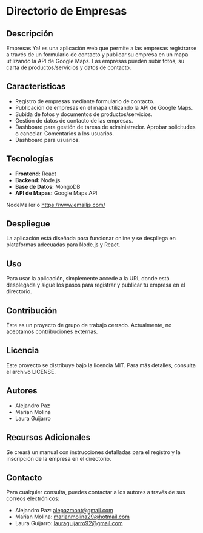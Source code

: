 # Directorio de Empresas

## Descripción

Empresas Ya! es una aplicación web que permite a las empresas registrarse a través de un formulario de contacto y publicar su empresa en un mapa utilizando la API de Google Maps. Las empresas pueden subir fotos, su carta de productos/servicios y datos de contacto.

## Características

- Registro de empresas mediante formulario de contacto.
- Publicación de empresas en el mapa utilizando la API de Google Maps.
- Subida de fotos y documentos de productos/servicios.
- Gestión de datos de contacto de las empresas.
- Dashboard para gestión de tareas de administrador. Aprobar solicitudes o cancelar. Comentarios a los usuarios.
- Dashboard para usuarios.

## Tecnologías

- **Frontend:** React
- **Backend:** Node.js
- **Base de Datos:** MongoDB
- **API de Mapas:** Google Maps API

NodeMailer o https://www.emailjs.com/

## Despliegue

La aplicación está diseñada para funcionar online y se despliega en plataformas adecuadas para Node.js y React.

## Uso

Para usar la aplicación, simplemente accede a la URL donde está desplegada y sigue los pasos para registrar y publicar tu empresa en el directorio. 

## Contribución

Este es un proyecto de grupo de trabajo cerrado. Actualmente, no aceptamos contribuciones externas.

## Licencia
Este proyecto se distribuye bajo la licencia MIT. Para más detalles, consulta el archivo LICENSE.

## Autores

- Alejandro Paz
- Marian Molina
- Laura Guijarro

## Recursos Adicionales

Se creará un manual con instrucciones detalladas para el registro y la inscripción de la empresa en el directorio. 

## Contacto

Para cualquier consulta, puedes contactar a los autores a través de sus correos electrónicos:

- Alejandro Paz: alepazmont@gmail.com
- Marian Molina: marianmolina29@hotmail.com
- Laura Guijarro: lauraguijarro92@gmail.com
